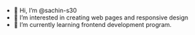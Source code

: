 - 👋 Hi, I’m @sachin-s30
- 👀 I’m interested in creating web pages and responsive design
- 🌱 I’m currently learning frontend development program.


<!---
sachin-s30/sachin-s30 is a ✨ special ✨ repository because its `README.md` (this file) appears on your GitHub profile.
You can click the Preview link to take a look at your changes.
--->
